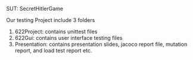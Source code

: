 SUT: SecretHitlerGame

Our testing Project include 3 folders
1. 622Project: contains unittest files
2. 622Gui: contains user interface testing files
3. Presentation: contains presentation slides, jacoco report file, mutation report, and load test report etc.
